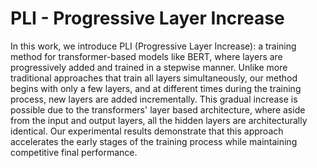 # PLI - Progressive Layer Increase

In this work, we introduce PLI (Progressive Layer Increase): a training method for transformer-based models like BERT, where layers are progressively added and trained in a stepwise manner. Unlike more traditional approaches that train all layers simultaneously, our method begins with only a few layers, and at different times during the training process, new layers are added incrementally. This gradual increase is possible due to the transformers' layer based architecture, where aside from the input and output layers, all the hidden layers are architecturally identical. Our experimental results demonstrate that this approach accelerates the early stages of the training process while maintaining competitive final performance.
